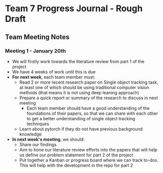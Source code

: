 # Team 7 Progress Journal - Rough Draft

## Team Meeting Notes

### Meeting 1 - January 20th

- We will firstly work towards the literature review from part 1 of the project
- We have 4 weeks of work until this is due
- **For next week**, each team member must:
  - Read 2 or more recent research paper on Single object tracking task, at least one of which should be using traditional computer vision methods (that means it is not using deep leaning approach)
  - Prepare a quick report or summary of the research to discuss in next meeting
    - Each team member should have a good understanding of the foundations of their papers, so that we can share with each other to get a better understanding of single object tracking techniques
  - Learn about pytorch if they do not have previous background knowledge
- **In next week's meeting**, we should:
  - Share our findings
  - Aim to hone our literature review efforts into the papers that will help us define our problem statement for part 2 of the project
  - Put together a Kanban or progress board where we can track to-dos. This will help with the development in the repo for part 2
